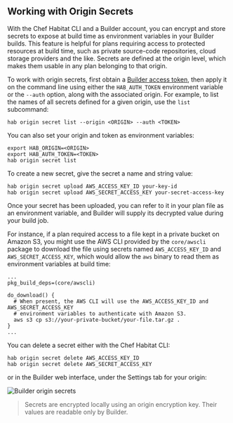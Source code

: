 ## <a name="origin-secrets" id="origin-secrets" data-magellan-target="origin-secrets">Working with Origin Secrets</a>

With the Chef Habitat CLI and a Builder account, you can encrypt and store secrets to expose at build time as environment variables in your Builder builds.  This feature is helpful for plans requiring access to protected resources at build time, such as private source-code repositories, cloud storage providers and the like. Secrets are defined at the origin level, which makes them usable in any plan belonging to that origin.

To work with origin secrets, first obtain a [Builder access token](#builder-token), then apply it on the command line using either the `HAB_AUTH_TOKEN` environment variable or the `--auth` option, along with the associated origin. For example, to list the names of all secrets defined for a given origin, use the `list` subcommand:

```
hab origin secret list --origin <ORIGIN> --auth <TOKEN>
```

You can also set your origin and token as environment variables:

```
export HAB_ORIGIN=<ORIGIN>
export HAB_AUTH_TOKEN=<TOKEN>
hab origin secret list
```

To create a new secret, give the secret a name and string value:

```
hab origin secret upload AWS_ACCESS_KEY_ID your-key-id
hab origin secret upload AWS_SECRET_ACCESS_KEY your-secret-access-key
```

Once your secret has been uploaded, you can refer to it in your plan file as an environment variable, and Builder will supply its decrypted value during your build job.

For instance, if a plan required access to a file kept in a private bucket on Amazon S3, you might use the AWS CLI provided by the `core/awscli` package to download the file using secrets named `AWS_ACCESS_KEY_ID` and `AWS_SECRET_ACCESS_KEY`, which would allow the `aws` binary to read them as environment variables at build time:

```
...
pkg_build_deps=(core/awscli)

do_download() {
  # When present, the AWS CLI will use the AWS_ACCESS_KEY_ID and AWS_SECRET_ACCESS_KEY
  # environment variables to authenticate with Amazon S3.
  aws s3 cp s3://your-private-bucket/your-file.tar.gz .
}
...
```

You can delete a secret either with the Chef Habitat CLI:

```
hab origin secret delete AWS_ACCESS_KEY_ID
hab origin secret delete AWS_SECRET_ACCESS_KEY
```

or in the Builder web interface, under the Settings tab for your origin:

![Builder origin secrets](/images/screenshots/origin-secrets.png)

> Secrets are encrypted locally using an origin encryption key. Their values are readable only by Builder.
